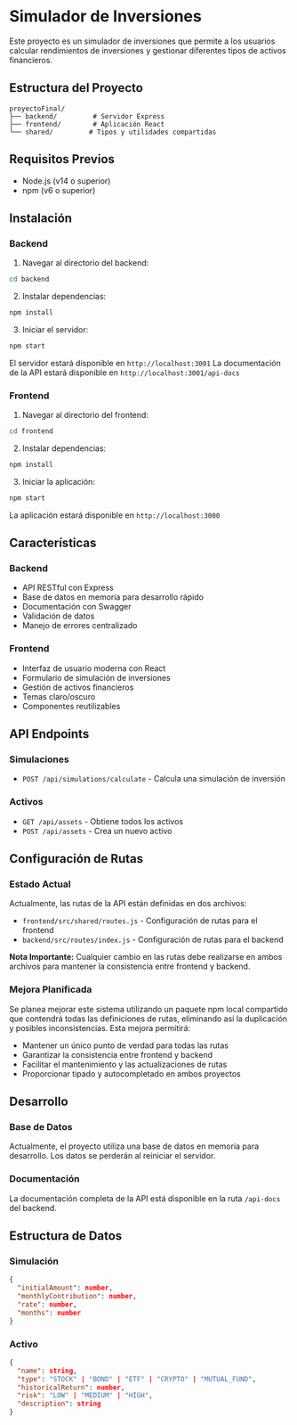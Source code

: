 # Simulador de Inversiones

Este proyecto es un simulador de inversiones que permite a los usuarios calcular rendimientos de inversiones y gestionar diferentes tipos de activos financieros.

## Estructura del Proyecto

```
proyectoFinal/
├── backend/         # Servidor Express
├── frontend/        # Aplicación React
└── shared/         # Tipos y utilidades compartidas
```

## Requisitos Previos

- Node.js (v14 o superior)
- npm (v6 o superior)

## Instalación

### Backend

1. Navegar al directorio del backend:
```bash
cd backend
```

2. Instalar dependencias:
```bash
npm install
```

3. Iniciar el servidor:
```bash
npm start
```

El servidor estará disponible en `http://localhost:3001`
La documentación de la API estará disponible en `http://localhost:3001/api-docs`

### Frontend

1. Navegar al directorio del frontend:
```bash
cd frontend
```

2. Instalar dependencias:
```bash
npm install
```

3. Iniciar la aplicación:
```bash
npm start
```

La aplicación estará disponible en `http://localhost:3000`

## Características

### Backend
- API RESTful con Express
- Base de datos en memoria para desarrollo rápido
- Documentación con Swagger
- Validación de datos
- Manejo de errores centralizado

### Frontend
- Interfaz de usuario moderna con React
- Formulario de simulación de inversiones
- Gestión de activos financieros
- Temas claro/oscuro
- Componentes reutilizables

## API Endpoints

### Simulaciones
- `POST /api/simulations/calculate` - Calcula una simulación de inversión

### Activos
- `GET /api/assets` - Obtiene todos los activos
- `POST /api/assets` - Crea un nuevo activo

## Configuración de Rutas

### Estado Actual
Actualmente, las rutas de la API están definidas en dos archivos:
- `frontend/src/shared/routes.js` - Configuración de rutas para el frontend
- `backend/src/routes/index.js` - Configuración de rutas para el backend

**Nota Importante:** Cualquier cambio en las rutas debe realizarse en ambos archivos para mantener la consistencia entre frontend y backend.

### Mejora Planificada
Se planea mejorar este sistema utilizando un paquete npm local compartido que contendrá todas las definiciones de rutas, eliminando así la duplicación y posibles inconsistencias. Esta mejora permitirá:
- Mantener un único punto de verdad para todas las rutas
- Garantizar la consistencia entre frontend y backend
- Facilitar el mantenimiento y las actualizaciones de rutas
- Proporcionar tipado y autocompletado en ambos proyectos

## Desarrollo

### Base de Datos
Actualmente, el proyecto utiliza una base de datos en memoria para desarrollo. Los datos se perderán al reiniciar el servidor.

### Documentación
La documentación completa de la API está disponible en la ruta `/api-docs` del backend.

## Estructura de Datos

### Simulación
```json
{
  "initialAmount": number,
  "monthlyContribution": number,
  "rate": number,
  "months": number
}
```

### Activo
```json
{
  "name": string,
  "type": "STOCK" | "BOND" | "ETF" | "CRYPTO" | "MUTUAL_FUND",
  "historicalReturn": number,
  "risk": "LOW" | "MEDIUM" | "HIGH",
  "description": string
}
```
